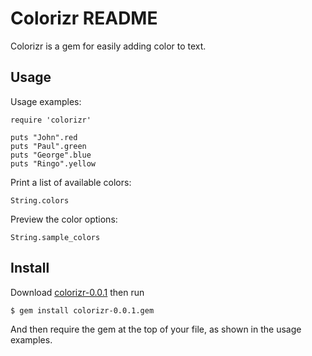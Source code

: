 # Colorizr README

Colorizr is a gem for easily adding color to text.

## Usage

Usage examples:
```
require 'colorizr'

puts "John".red
puts "Paul".green
puts "George".blue
puts "Ringo".yellow
```
Print a list of available colors:
```
String.colors
```
Preview the color options:
```
String.sample_colors
```


## Install

Download [colorizr-0.0.1](https://github.com/klsimmons/colorizr) then run
```
$ gem install colorizr-0.0.1.gem
```
And then require the gem at the top of your file, as shown in the usage examples.
